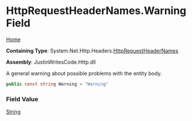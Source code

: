 # HttpRequestHeaderNames\.Warning Field

[Home](../../../../README.md)

**Containing Type**: System\.Net\.Http\.Headers\.[HttpRequestHeaderNames](../README.md)

**Assembly**: JustinWritesCode\.Http\.dll

  
A general warning about possible problems with the entity body\.

```csharp
public const string Warning = "Warning"
```

### Field Value

[String](https://docs.microsoft.com/en-us/dotnet/api/system.string)

